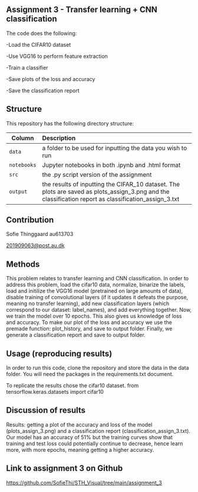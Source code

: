## Assignment 3 - Transfer learning + CNN classification
The code does the following:

-Load the CIFAR10 dataset

-Use VGG16 to perform feature extraction

-Train a classifier

-Save plots of the loss and accuracy

-Save the classification report



## Structure

This repository has the following directory structure:

| Column | Description|
|--------|:-----------|
```data```| a folder to be used for inputting the data you wish to run
```notebooks``` | Jupyter notebooks in both .ipynb and .html format
```src``` | the .py script version of the assignment
```output``` | the results of inputting the CIFAR_10 dataset. The plots are saved as plots_assign_3.png and the classification report as classification_assign_3.txt

## Contribution

Sofie Thinggaard au613703

201909063@post.au.dk

## Methods

This problem relates to transfer learning and CNN classification. In order to address this problem, load the cifar10 data, normalize, binarize the labels, load and initilize the VGG16 model (pretrained on large amounts of data), disable training of convolutional layers (if it updates it defeats the purpose, meaning no transfer learning), add new classification layers (which correspond to our dataset: label_names), and add everything together. Now, we train the model over 10 epochs. This also gives us knowledge of loss and accuracy. To make our plot of the loss and accuracy we use the premade function: plot_history, and save to output folder. Finally, we generate a classification report and save to output folder.


## Usage (reproducing results)

In order to run this code, clone the repository and store the data in the data folder. You will need the packages in the requirements.txt document.

To replicate the results chose the cifar10 dataset. from tensorflow.keras.datasets import cifar10

## Discussion of results

Results: getting a plot of the accuracy and loss of the model (plots_assign_3.png) and a classification report (classification_assign_3.txt). Our model has an accuracy of 51% but the training curves show that training and test loss could potentially continue to decrease, hence learn more, with more epochs, meaning getting a higher accuracy. 

## Link to assignment 3 on Github

https://github.com/SofieThi/STH_Visual/tree/main/assignment_3
